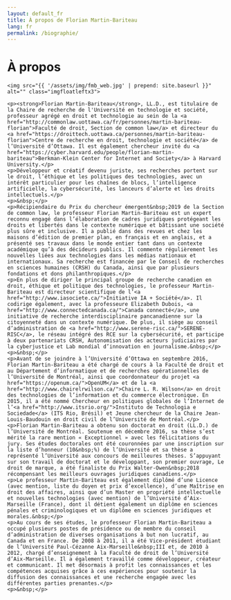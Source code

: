 ```yaml
---
layout: default_fr
title: À propos de Florian Martin-Bariteau
lang: fr
permalink: /biographie/
---
```


<div class="post">
	<h1 class="pageTitle">À propos</h1>

	<img src="{{ '/assets/img/fmb_web.jpg' | prepend: site.baseurl }}" alt="" class="imgfloatleftx3">

	<p><strong>Florian Martin-Bariteau</strong>, LL.D., est titulaire de la Chaire de recherche de l'Université en technologie et société, professeur agrégé en droit et technologie au sein de la <a href="http://commonlaw.uottawa.ca/fr/personnes/martin-bariteau-florian">Faculté de droit, Section de common law</a> et directeur du <a href="https://droittech.uottawa.ca/personnes/martin-bariteau-florian">Centre de recherche en droit, technologie et société</a> de l’Université d’Ottawa. Il est également chercheur invité du <a href="https://cyber.harvard.edu/people/florian-martin-bariteau">Berkman-Klein Center for Internet and Society</a> à Harvard University.</p>
	<p>Développeur et créatif devenu juriste, ses recherches portent sur le droit, l’éthique et les politiques des technologies, avec un intérêt particulier pour les chaînes de blocs, l’intelligence artificielle, la cybersécurité, les lanceurs d’alerte et les droits intellectuels.</p>
	<p>&nbsp;</p>
	<p>Récipiendaire du Prix du chercheur émergent&nbsp;2019 de la Section de common law, le professeur Florian Martin-Bariteau est un expert reconnu engagé dans l’élaboration de cadres juridiques protégeant les droits et libertés dans le contexte numérique et bâtissant une société plus sûre et inclusive. Il a publié dans des revues et chez les maisons d’édition de premier plan, en français et en anglais, et a présenté ses travaux dans le monde entier tant dans un contexte académique qu’à des décideurs publics. Il commente régulièrement les nouvelles liées aux technologies dans les médias nationaux et internationaux. Sa recherche est financée par le Conseil de recherches en sciences humaines (CRSH) du Canada, ainsi que par plusieurs fondations et dons philanthropiques.</p>
	<p>En plus de diriger le principal groupe de recherche canadien en droit, éthique et politique des technologies, le professeur Martin-Bariteau est directeur scientifique de l’<a href="http://www.iasociete.ca/">Initiative IA + Société</a>. Il codirige également, avec la professeure Elizabeth Dubois, <a href="http://www.connectedcanada.ca/">Canada connecté</a>, une initiative de recherche interdisciplinaire pancanadienne sur la citoyenneté dans un contexte numérique. De plus, il siège au conseil d’administration de <a href="http://www.serene-risc.ca/">SERENE-RISC</a>, le réseau intégré des RCE sur la cybersécurité, et participe à deux partenariats CRSH, Autonomisation des acteurs judiciaires par la cyberjustice et Lab mondial d’innovation en journalisme.&nbsp;</p>
	<p>&nbsp;</p>
	<p>Avant de se joindre à l’Université d’Ottawa en septembre 2016, Florian Martin-Bariteau a été chargé de cours à la Faculté de droit et au Département d’informatique et de recherches opérationnelles de l’Université de Montréal, ainsi que coordonnateur du projet <a href="https://openum.ca/">OpenUM</a> et de la <a href="http://www.chairelrwilson.ca/">Chaire L. R. Wilson</a> en droit des technologies de l’information et du commerce électronique. En 2015, il a été nommé Chercheur en politiques globales de l’Internet de l’<a href="http://www.itsrio.org/">Instituto de Technologia e Sociedade</a> (ITS Rio, Brésil) et Jeune chercheur de la Chaire Jean-Louis-Baudouin en droit civil de l’Université de Montréal.</p>
	<p>Florian Martin-Bariteau a obtenu son doctorat en droit (LL.D.) de l’Université de Montréal. Soutenue en décembre 2016, sa thèse s’est mérité la rare mention « Exceptionnel » avec les félicitations du jury. Ses études doctorales ont été couronnées par une inscription sur la liste d’honneur (10&nbsp;%) de l’Université et sa thèse a représenté l’Université aux concours de meilleures thèses. S’appuyant sur son travail de doctorat et le développant, son premier ouvrage, Le droit de marque, a été finaliste du Prix Walter-Owen&nbsp;2018 récompensant les meilleurs ouvrages juridiques canadiens.</p>
	<p>Le professeur Martin-Bariteau est également diplômé d’une Licence (avec mention, liste du doyen et prix d’excellence), d’une Maîtrise en droit des affaires, ainsi que d’un Master en propriété intellectuelle et nouvelles technologies (avec mention) de l’Université d’Aix-Marseille (France), dont il détient également un diplôme en sciences pénales et criminologiques et un diplôme en sciences juridiques et morales.&nbsp;</p>
	<p>Au cours de ses études, le professeur Florian Martin-Bariteau a occupé plusieurs postes de présidence ou de membre du conseil d’administration de diverses organisations à but non lucratif, au Canada et en France. De 2008 à 2011, il a été Vice-président étudiant de l’Université Paul-Cézanne Aix-Marseille&nbsp;III et, de 2010 à 2012, chargé d’enseignement à la Faculté de droit de l’Université d’Aix-Marseille. Il a également travaillé comme développeur, créateur et communicant. Il met désormais à profit les connaissances et les compétences acquises grâce à ces expériences pour soutenir la diffusion des connaissances et une recherche engagée avec les différentes parties prenantes.</p>
	<p>&nbsp;</p>

</div>
